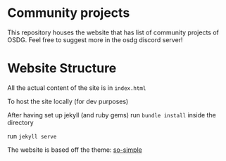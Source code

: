 # Community projects

This repository houses the website that has list of community projects of OSDG.
Feel free to suggest more in the osdg discord server!

# Website Structure

All the actual content of the site is in `index.html`

To host the site locally (for dev purposes)

After having set up jekyll (and ruby gems)
run `bundle install` inside the directory

run `jekyll serve`


The website is based off the theme: [so-simple](https://github.com/mmistakes/so-simple-theme)
